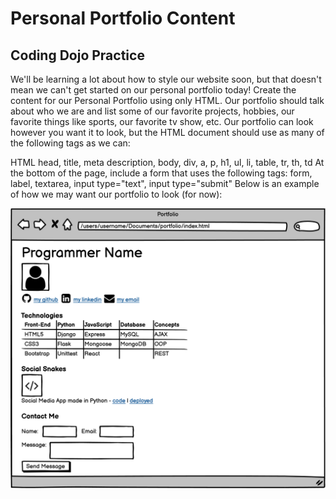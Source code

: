 # Personal Portfolio Content

## Coding Dojo Practice

We'll be learning a lot about how to style our website soon, but that doesn't mean we can't get started on our personal portfolio today! Create the content for our Personal Portfolio using only HTML. Our portfolio should talk about who we are and list some of our favorite projects, hobbies, our favorite things like sports, our favorite tv show, etc. Our portfolio can look however you want it to look, but the HTML document should use as many of the following tags as we can:

HTML
head, title, meta description,
body, div, a, p, h1, ul, li, table, tr, th, td
At the bottom of the page, include a form that uses the following tags:
form, label, textarea, input type="text", input type="submit"
Below is an example of how we may want our portfolio to look (for now):

![reference image](reference.png)
